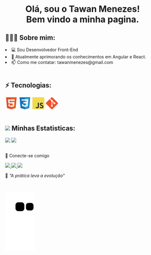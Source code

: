 <h1 align="center">Olá, sou o Tawan Menezes!<br>Bem vindo a minha pagina.</h1>


## 👨🏻‍💻 Sobre mim:
<li>💻  Sou Desenvolvedor Front-End
<li>🌱 Atualmente aprimorando os conhecimentos em Angular e React.
<li>📫 Como me contatar: tawanmenezes@gmail.com

<br>
<br>

## ⚡ Tecnologias:
<div>
<code><img width="40" src="https://github.com/tawangmenezes/tawangmenezes/blob/main/imgs/HTML.svg" alt="HTML"></code>
<code><img width="40" src="https://github.com/tawangmenezes/tawangmenezes/blob/main/imgs/CSS.svg" alt="CSS"></code>
<code><img width="40" src="https://github.com/tawangmenezes/tawangmenezes/blob/main/imgs/JS.svg" alt="Javascript"></code>
<code><img width="40" src="https://github.com/tawangmenezes/tawangmenezes/blob/main/imgs/git.svg" alt="Git"></code>
</div>

<br>

## <img src="https://media.giphy.com/media/cj87CxfRtrUifF3Ryk/giphy.gif" width="25"> Minhas Estatisticas:

<div>
  <a href="https://github.com/tawangmenezes"></a>
  <img width="49.5%" src="https://github-readme-stats.vercel.app/api?username=tawangmenezes&show_icons=true&theme=dark&hide_border=true"/>
  <img width="49%" src="https://github-readme-stats.vercel.app/api/top-langs/?username=tawangmenezes&layout=compact&langs_count=7&theme=dark"/>
</div>

<br>

<p dir="auto">💬 Conecte-se comigo<p>

 <div style="margin-top:15px"> 
  <a href="https://www.linkedin.com/in/tawan-menezes-897b27229/" rel="nofollow"><img src="https://camo.githubusercontent.com/c00f87aeebbec37f3ee0857cc4c20b21fefde8a96caf4744383ebfe44a47fe3f/68747470733a2f2f696d672e736869656c64732e696f2f62616467652f2d4c696e6b6564496e2d2532333030373742353f7374796c653d666f722d7468652d6261646765266c6f676f3d6c696e6b6564696e266c6f676f436f6c6f723d7768697465" data-canonical-src="https://img.shields.io/badge/-LinkedIn-%230077B5?style=for-the-badge&amp;logo=linkedin&amp;logoColor=white" style="max-width: 100%;">
 </a>
  <a href="https://api.whatsapp.com/send?phone=5533987409081" rel="nofollow" target="_blank"><img src="https://camo.githubusercontent.com/d9d4db0a25f6d41d6ef282c6adc2f9bd5b31201ef00ba580f5a945da4063a937/68747470733a2f2f696d672e736869656c64732e696f2f62616467652f57686174734170702d3235443336363f7374796c653d666f722d7468652d6261646765266c6f676f3d7768617473617070266c6f676f436f6c6f723d7768697465" data-canonical-src="https://img.shields.io/badge/WhatsApp-25D366?style=for-the-badge&amp;logo=whatsapp&amp;logoColor=white" style="max-width: 100%;">
 </a>
 <a href="mailto:tawanmenezes@gmail.com" rel="nofollow" target="_blank"><img src="https://camo.githubusercontent.com/927d6b3961fa048ff7303daf291cb5869dfa25018997cf8c1373c2f6a85b1458/68747470733a2f2f696d672e736869656c64732e696f2f62616467652f2d476d61696c2d2532333333333f7374796c653d666f722d7468652d6261646765266c6f676f3d676d61696c266c6f676f436f6c6f723d7768697465" style="max-width: 100%;">
 </a>
 

<p>🧠 <spam style="font-style:italic">"A prática leva a evolução"</spam></p>

<br>

![Snake animation](https://github.com/tawangmenezes/tawangmenezes/blob/output/github-contribution-grid-snake.svg)
</div>
